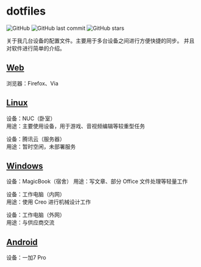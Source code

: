 # dotfiles

![GitHub](https://img.shields.io/github/license/breathiness/dotfiles?style=flat-square&color=blue) ![GitHub last commit](https://img.shields.io/github/last-commit/breathiness/dotfiles?color=blue&style=flat-square) ![GitHub stars](https://img.shields.io/github/stars/breathiness/dotfiles?style=flat-square)

关于我几台设备的配置文件。主要用于多台设备之间进行方便快捷的同步。
并且对软件进行简单的介绍。

## [Web](https://github.com/breathiness/dotfiles/tree/master/Web)

浏览器：Firefox、Via

## [Linux](https://github.com/breathiness/dotfiles/tree/master/Linux)  

设备：NUC（卧室）  
用途：主要使用设备，用于游戏、音视频编辑等较重型任务  

设备：腾讯云（服务器）  
用途：暂时空闲，未部署服务  

## [Windows](https://github.com/breathiness/dotfiles/tree/master/Windows)  

设备：MagicBook（宿舍）
用途：写文章、部分 Office 文件处理等轻量工作

设备：工作电脑（内网）  
用途：使用 Creo 进行机械设计工作  

设备：工作电脑（外网）  
用途：与供应商交流  

## [Android](https://github.com/breathiness/dotfiles/tree/master/Android)  

设备：一加7 Pro
